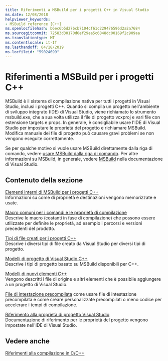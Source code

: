 ```yaml
---
title: Riferimenti a MSBuild per i progetti C++ in Visual Studio
ms.date: 12/08/2018
helpviewer_keywords:
- MSBuild reference [C++]
ms.openlocfilehash: b6ec6b5d276cb7104cf61c229476596d2a2a7684
ms.sourcegitcommit: 72583d30170d6ef29ea5c6848dc00169f2c909aa
ms.translationtype: MT
ms.contentlocale: it-IT
ms.lasthandoff: 04/18/2019
ms.locfileid: "59024699"
---
```

# <a name="msbuild-reference-for-c-projects"></a>Riferimenti a MSBuild per i progetti C++

MSBuild è il sistema di compilazione nativa per tutti i progetti in Visual Studio, inclusi i progetti C++. Quando si compila un progetto nell'ambiente di sviluppo integrato (IDE) di Visual Studio, viene richiamato lo strumento msbuild.exe, che a sua volta utilizza il file di progetto vcxproj e vari file con estensione targets e props. In generale, è consigliabile usare l'IDE di Visual Studio per impostare le proprietà del progetto e richiamare MSBuild. Modifica manuale dei file di progetto può causare gravi problemi se non vengono eseguite correttamente.

Se per qualche motivo si vuole usare MSBuild direttamente dalla riga di comando, vedere [usare MSBuild dalla riga di comando](../msbuild-visual-cpp.md). Per altre informazioni su MSBuild, in generale, vedere [MSBuild](/visualstudio/msbuild/msbuild) nella documentazione di Visual Studio.

## <a name="in-this-section"></a>Contenuto della sezione

[Elementi interni di MSBuild per i progetti C++](msbuild-visual-cpp-overview.md)<br/>
Informazioni su come di proprietà e destinazioni vengono memorizzate e usate.

[Macro comuni per i comandi e le proprietà di compilazione](common-macros-for-build-commands-and-properties.md)<br/>
Descrive le macro (costanti in fase di compilazione) che possono essere utilizzate per definire le proprietà, ad esempio i percorsi e versioni precedenti del prodotto.

[Tipi di file creati per i progetti C++](file-types-created-for-visual-cpp-projects.md)<br/>
Descrive i diversi tipi di file creato da Visual Studio per diversi tipi di progetto.

[Modelli di progetto di Visual Studio C++](visual-cpp-project-types.md)<br>
Descrive i tipi di progetto basato su MSBuild disponibili per C++.

[Modelli di nuovi elementi C++](using-visual-cpp-add-new-item-templates.md)<br>
Vengono descritti i file di origine e altri elementi che è possibile aggiungere a un progetto di Visual Studio.

[File di intestazione precompilata](../creating-precompiled-header-files.md) come usare file di intestazione precompilata e come creare personalizzate precompilati o meno codice per accelerare i tempi di compilazione.

[Riferimento alla proprietà di progetto Visual Studio](property-pages-visual-cpp.md)<br/>
Documentazione di riferimento per le proprietà del progetto vengono impostate nell'IDE di Visual Studio.

## <a name="see-also"></a>Vedere anche

[Riferimenti alla compilazione in C/C++](c-cpp-building-reference.md)